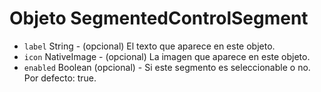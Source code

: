 # Objeto SegmentedControlSegment

* `label` String - (opcional) El texto que aparece en este objeto.
* `icon` NativeImage - (opcional) La imagen que aparece en este objeto.
* `enabled` Boolean (opcional) - Si este segmento es seleccionable o no. Por defecto: true.
